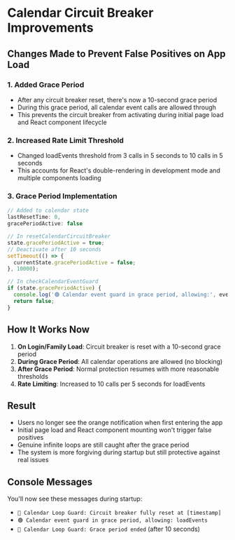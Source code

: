 # Calendar Circuit Breaker Improvements

## Changes Made to Prevent False Positives on App Load

### 1. Added Grace Period
- After any circuit breaker reset, there's now a 10-second grace period
- During this grace period, all calendar event calls are allowed through
- This prevents the circuit breaker from activating during initial page load and React component lifecycle

### 2. Increased Rate Limit Threshold
- Changed loadEvents threshold from 3 calls in 5 seconds to 10 calls in 5 seconds
- This accounts for React's double-rendering in development mode and multiple components loading

### 3. Grace Period Implementation
```javascript
// Added to calendar state
lastResetTime: 0,
gracePeriodActive: false

// In resetCalendarCircuitBreaker
state.gracePeriodActive = true;
// Deactivate after 10 seconds
setTimeout(() => {
  currentState.gracePeriodActive = false;
}, 10000);

// In checkCalendarEventGuard
if (state.gracePeriodActive) {
  console.log('🟢 Calendar event guard in grace period, allowing:', eventName);
  return false;
}
```

## How It Works Now

1. **On Login/Family Load**: Circuit breaker is reset with a 10-second grace period
2. **During Grace Period**: All calendar operations are allowed (no blocking)
3. **After Grace Period**: Normal protection resumes with more reasonable thresholds
4. **Rate Limiting**: Increased to 10 calls per 5 seconds for loadEvents

## Result
- Users no longer see the orange notification when first entering the app
- Initial page load and React component mounting won't trigger false positives
- Genuine infinite loops are still caught after the grace period
- The system is more forgiving during startup but still protective against real issues

## Console Messages
You'll now see these messages during startup:
- `📅 Calendar Loop Guard: Circuit breaker fully reset at [timestamp]`
- `🟢 Calendar event guard in grace period, allowing: loadEvents`
- `📅 Calendar Loop Guard: Grace period ended` (after 10 seconds)
